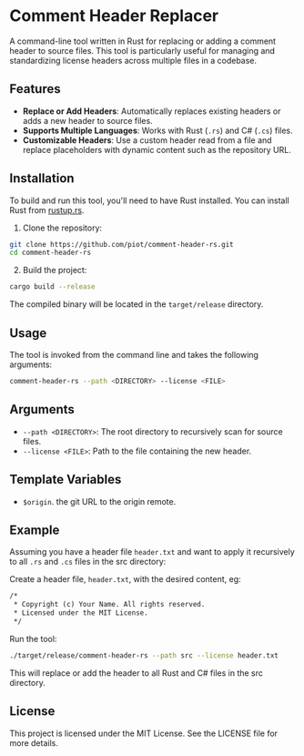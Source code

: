 # Comment Header Replacer

A command-line tool written in Rust for replacing or adding a comment header to source files.
This tool is particularly useful for managing and standardizing license headers across multiple files in a codebase.

## Features

- **Replace or Add Headers**: Automatically replaces existing headers or adds a new header to source files.
- **Supports Multiple Languages**: Works with Rust (`.rs`) and C# (`.cs`) files.
- **Customizable Headers**: Use a custom header read from a file and replace placeholders with dynamic content such as the repository URL.

## Installation

To build and run this tool, you'll need to have Rust installed. You can install Rust from [rustup.rs](https://rustup.rs).

  1. Clone the repository:

```sh
git clone https://github.com/piot/comment-header-rs.git
cd comment-header-rs
```

  2. Build the project:

```sh
cargo build --release
```

The compiled binary will be located in the `target/release` directory.

## Usage

The tool is invoked from the command line and takes the following arguments:

```sh
comment-header-rs --path <DIRECTORY> --license <FILE>
```

## Arguments

- `--path <DIRECTORY>`: The root directory to recursively scan for source files.
- `--license <FILE>`: Path to the file containing the new header.

## Template Variables

- `$origin`. the git URL to the origin remote.

## Example

Assuming you have a header file `header.txt` and want to apply it recursively to all `.rs` and `.cs` files in the src directory:

Create a header file, `header.txt`, with the desired content, eg:

```txt
/*
 * Copyright (c) Your Name. All rights reserved.
 * Licensed under the MIT License.
 */
```

Run the tool:

```sh
./target/release/comment-header-rs --path src --license header.txt
```

This will replace or add the header to all Rust and C# files in the src directory.

## License

This project is licensed under the MIT License. See the LICENSE file for more details.
